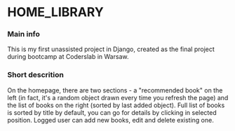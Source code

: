 # HOME_LIBRARY

### Main info

This is my first unassisted project in Django, created as the final project during bootcamp at Coderslab in Warsaw.

### Short descrition

On the homepage, there are two sections - a "recommended book" on the left (in fact, it's a random object drawn every time you refresh the page) and the list of books on the right (sorted by last added object).
Full list of books is sorted by title by default, you can go for details by clicking in selected position.
Logged user can add new books, edit and delete existing one.


